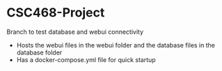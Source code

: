 # CSC468-Project
Branch to test database and webui connectivity
- Hosts the webui files in the webui folder and the database files in the database folder
- Has a docker-compose.yml file for quick startup
